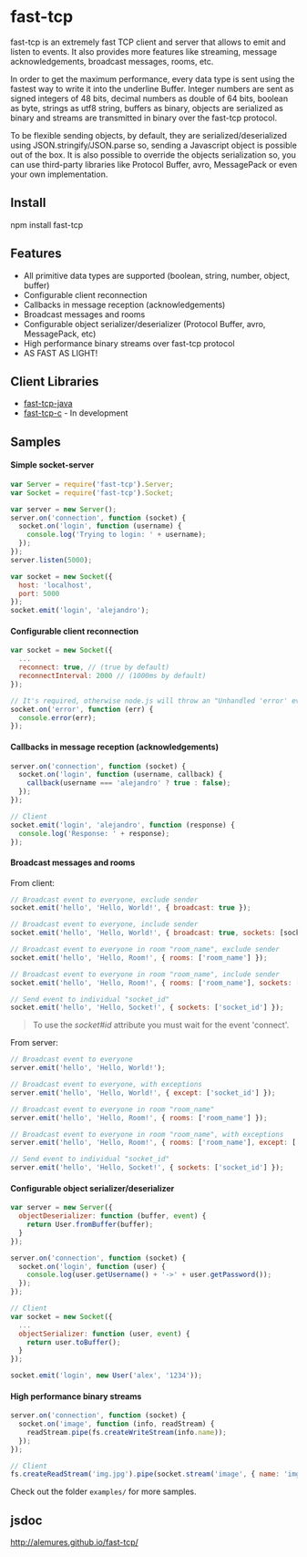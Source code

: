 fast-tcp
===

fast-tcp is an extremely fast TCP client and server that allows to emit and listen to events. It also provides more features like streaming, message acknowledgements, broadcast messages, rooms, etc.

In order to get the maximum performance, every data type is sent using the fastest way to write it into the underline Buffer. Integer numbers are sent as signed integers of 48 bits, decimal numbers as double of 64 bits, boolean as byte, strings as utf8 string, buffers as binary, objects are serialized as binary and streams are transmitted in binary over the fast-tcp protocol.

To be flexible sending objects, by default, they are serialized/deserialized using JSON.stringify/JSON.parse so, sending a Javascript object is possible out of the box. It is also possible to override the objects serialization so, you can use third-party libraries like Protocol Buffer, avro, MessagePack or even your own implementation.

## Install
npm install fast-tcp

## Features
* All primitive data types are supported (boolean, string, number, object, buffer)
* Configurable client reconnection
* Callbacks in message reception (acknowledgements)
* Broadcast messages and rooms
* Configurable object serializer/deserializer (Protocol Buffer, avro, MessagePack, etc)
* High performance binary streams over fast-tcp protocol
* AS FAST AS LIGHT!

## Client Libraries
* [fast-tcp-java](https://github.com/alemures/fast-tcp-java)
* [fast-tcp-c](https://github.com/alemures/fast-tcp-c) - In development

## Samples

#### Simple socket-server
```javascript
var Server = require('fast-tcp').Server;
var Socket = require('fast-tcp').Socket;

var server = new Server();
server.on('connection', function (socket) {
  socket.on('login', function (username) {
    console.log('Trying to login: ' + username);
  });
});
server.listen(5000);

var socket = new Socket({
  host: 'localhost',
  port: 5000
});
socket.emit('login', 'alejandro');
```

#### Configurable client reconnection
```javascript
var socket = new Socket({
  ...
  reconnect: true, // (true by default)
  reconnectInterval: 2000 // (1000ms by default)
});

// It's required, otherwise node.js will throw an "Unhandled 'error' event"
socket.on('error', function (err) {
  console.error(err);
});
```

#### Callbacks in message reception (acknowledgements)
```javascript
server.on('connection', function (socket) {
  socket.on('login', function (username, callback) {
    callback(username === 'alejandro' ? true : false);
  });
});

// Client
socket.emit('login', 'alejandro', function (response) {
  console.log('Response: ' + response);
});
```

#### Broadcast messages and rooms
From client:
```javascript
// Broadcast event to everyone, exclude sender
socket.emit('hello', 'Hello, World!', { broadcast: true });

// Broadcast event to everyone, include sender
socket.emit('hello', 'Hello, World!', { broadcast: true, sockets: [socket.id] });

// Broadcast event to everyone in room "room_name", exclude sender
socket.emit('hello', 'Hello, Room!', { rooms: ['room_name'] });

// Broadcast event to everyone in room "room_name", include sender
socket.emit('hello', 'Hello, Room!', { rooms: ['room_name'], sockets: [socket.id] });

// Send event to individual "socket_id"
socket.emit('hello', 'Hello, Socket!', { sockets: ['socket_id'] });
```
> To use the *socket#id* attribute you must wait for the event 'connect'.

From server:
```javascript
// Broadcast event to everyone
server.emit('hello', 'Hello, World!');

// Broadcast event to everyone, with exceptions
server.emit('hello', 'Hello, World!', { except: ['socket_id'] });

// Broadcast event to everyone in room "room_name"
server.emit('hello', 'Hello, Room!', { rooms: ['room_name'] });

// Broadcast event to everyone in room "room_name", with exceptions
server.emit('hello', 'Hello, Room!', { rooms: ['room_name'], except: ['socket_id'] });

// Send event to individual "socket_id"
server.emit('hello', 'Hello, Socket!', { sockets: ['socket_id'] });
```

#### Configurable object serializer/deserializer
```javascript
var server = new Server({
  objectDeserializer: function (buffer, event) {
    return User.fromBuffer(buffer);
  }
});

server.on('connection', function (socket) {
  socket.on('login', function (user) {
    console.log(user.getUsername() + '->' + user.getPassword());
  });
});

// Client
var socket = new Socket({
  ...
  objectSerializer: function (user, event) {
    return user.toBuffer();
  }
});

socket.emit('login', new User('alex', '1234'));
```

#### High performance binary streams
```javascript
server.on('connection', function (socket) {
  socket.on('image', function (info, readStream) {
    readStream.pipe(fs.createWriteStream(info.name));
  });
});

// Client
fs.createReadStream('img.jpg').pipe(socket.stream('image', { name: 'img.jpg' }));
```

Check out the folder `examples/` for more samples.

## jsdoc
http://alemures.github.io/fast-tcp/
